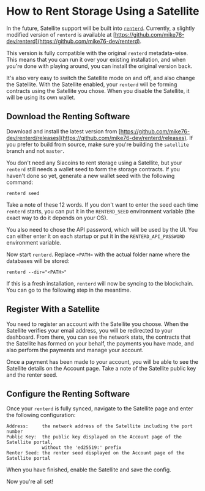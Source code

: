# How to Rent Storage Using a Satellite

In the future, Satellite support will be built into [`renterd`](https://github.com/SiaFoundation/renterd). Currently, a slightly modified version of `renterd` is available at [https://github.com/mike76-dev/renterd](https://github.com/mike76-dev/renterd).

This version is fully compatible with the original `renterd` metadata-wise. This means that you can run it over your existing installation, and when you're done with playing around, you can install the original version back.

It's also very easy to switch the Satellite mode on and off, and also change the Satellite. With the Satellite enabled, your `renterd` will be forming contracts using the Satellite you chose. When you disable the Satellite, it will be using its own wallet.

## Download the Renting Software

Download and install the latest version from [https://github.com/mike76-dev/renterd/releases](https://github.com/mike76-dev/renterd/releases). If you prefer to build from source, make sure you're building the `satellite` branch and not `master`.

You don't need any Siacoins to rent storage using a Satellite, but your `renterd` still needs a wallet seed to form the storage contracts. If you haven't done so yet, generate a new wallet seed with the following command:
```
renterd seed
```
Take a note of these 12 words. If you don't want to enter the seed each time `renterd` starts, you can put it in the `RENTERD_SEED` environment variable (the exact way to do it depends on your OS).

You also need to chose the API password, which will be used by the UI. You can either enter it on each startup or put it in the `RENTERD_API_PASSWORD` environment variable.

Now start `renterd`. Replace `<PATH>` with the actual folder name where the databases will be stored:
```
renterd --dir="<PATH>"
```
If this is a fresh installation, `renterd` will now be syncing to the blockchain. You can go to the following step in the meantime.

## Register With a Satellite

You need to register an account with the Satellite you choose. When the Satellite verifies your email address, you will be redirected to your dashboard. From there, you can see the network stats, the contracts that the Satellite has formed on your behalf, the payments you have made, and also perform the payments and manage your account.

Once a payment has been made to your account, you will be able to see the Satellite details on the Account page. Take a note of the Satellite public key and the renter seed.

## Configure the Renting Software

Once your `renterd` is fully synced, navigate to the Satellite page and enter the following configuration:
```
Address:     the network address of the Satellite including the port number
Public Key:  the public key displayed on the Account page of the Satellite portal,
             without the 'ed25519:' prefix
Renter Seed: the renter seed displayed on the Account page of the Satellite portal
```
When you have finished, enable the Satellite and save the config.

Now you're all set!
